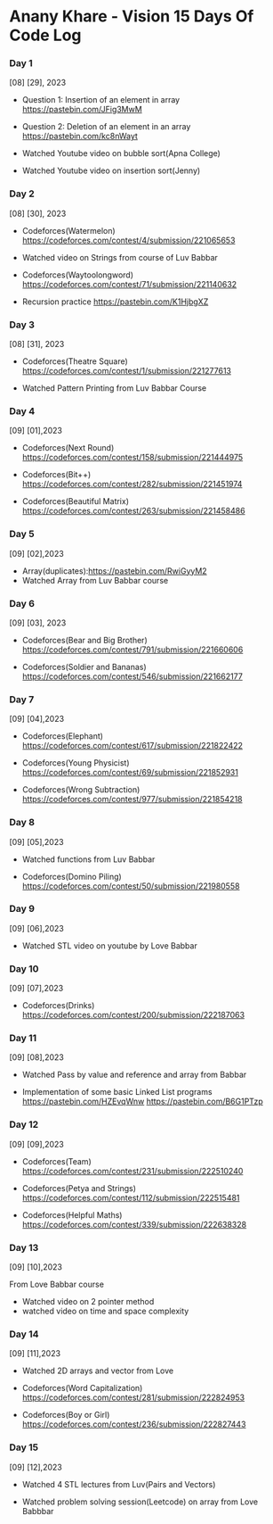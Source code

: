 # Anany Khare - Vision 15 Days Of Code Log

### Day 1
[08] [29], 2023

- Question 1: Insertion of an element in array
 https://pastebin.com/JFig3MwM

- Question 2: Deletion of an element in an array
https://pastebin.com/kc8nWayt

- Watched Youtube video on bubble sort(Apna College)
- Watched Youtube video on insertion sort(Jenny)

### Day 2
[08] [30], 2023

- Codeforces(Watermelon)
https://codeforces.com/contest/4/submission/221065653

- Watched video on Strings from course of Luv Babbar 

- Codeforces(Waytoolongword)
https://codeforces.com/contest/71/submission/221140632

- Recursion practice
https://pastebin.com/K1HjbgXZ

### Day 3
[08] [31], 2023

- Codeforces(Theatre Square)
https://codeforces.com/contest/1/submission/221277613

- Watched Pattern Printing from Luv Babbar Course

### Day 4
[09] [01],2023

- Codeforces(Next Round)
https://codeforces.com/contest/158/submission/221444975 

- Codeforces(Bit++)
https://codeforces.com/contest/282/submission/221451974

- Codeforces(Beautiful Matrix)
https://codeforces.com/contest/263/submission/221458486

### Day 5
[09] [02],2023
- Array(duplicates):https://pastebin.com/RwiGyyM2
- Watched Array from Luv Babbar course 

### Day 6
[09] [03], 2023

- Codeforces(Bear and Big Brother)
https://codeforces.com/contest/791/submission/221660606

- Codeforces(Soldier and Bananas)
https://codeforces.com/contest/546/submission/221662177

### Day 7
[09] [04],2023

- Codeforces(Elephant)
https://codeforces.com/contest/617/submission/221822422

- Codeforces(Young Physicist)
https://codeforces.com/contest/69/submission/221852931

- Codeforces(Wrong Subtraction)
https://codeforces.com/contest/977/submission/221854218

### Day 8
[09] [05],2023

- Watched functions from Luv Babbar 

- Codeforces(Domino Piling)
https://codeforces.com/contest/50/submission/221980558

### Day 9
[09] [06],2023

- Watched STL video on youtube by Love Babbar

### Day 10
[09] [07],2023

- Codeforces(Drinks)
https://codeforces.com/contest/200/submission/222187063

### Day 11
[09] [08],2023

- Watched Pass by value and reference and array from Babbar

- Implementation of some basic Linked List programs
https://pastebin.com/HZEvqWnw
https://pastebin.com/B6G1PTzp

### Day 12
[09] [09],2023

- Codeforces(Team)
https://codeforces.com/contest/231/submission/222510240

- Codeforces(Petya and Strings)
https://codeforces.com/contest/112/submission/222515481

- Codeforces(Helpful Maths)
https://codeforces.com/contest/339/submission/222638328

### Day 13
[09] [10],2023

From Love Babbar course
- Watched video on 2 pointer method 
- watched video on time and space complexity

### Day 14
[09] [11],2023

- Watched 2D arrays and vector from Love

- Codeforces(Word Capitalization)
https://codeforces.com/contest/281/submission/222824953

- Codeforces(Boy or Girl)
https://codeforces.com/contest/236/submission/222827443

### Day 15
[09] [12],2023

- Watched 4 STL lectures from Luv(Pairs and Vectors)

- Watched problem solving session(Leetcode) on array from Love Babbbar





 


